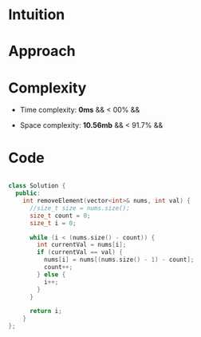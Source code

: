 # Intuition
<!-- Describe your first thoughts on how to solve this problem. -->

# Approach
<!-- Describe your approach to solving the problem. -->

# Complexity
- Time complexity: **0ms** && < 00\% &&
<!-- Add your time complexity here, e.g. $$O(n)$$ -->

- Space complexity: **10.56mb** && < 91.7\% &&
<!-- Add your space complexity here, e.g. $$O(n)$$ -->

# Code
```cpp []

class Solution {
  public:
    int removeElement(vector<int>& nums, int val) {
      //size_t size = nums.size();
      size_t count = 0;
      size_t i = 0;

      while (i < (nums.size() - count)) {
        int currentVal = nums[i];
        if (currentVal == val) {
          nums[i] = nums[(nums.size() - 1) - count];
          count++;
        } else {
          i++;
        }
      }

      return i;
    }
};

```